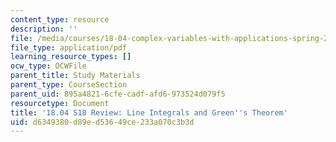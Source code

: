```yaml
---
content_type: resource
description: ''
file: /media/courses/18-04-complex-variables-with-applications-spring-2018/d6349380d89ed53649ce233a070c3b3d_MIT18_04S18_greenstheorem.pdf
file_type: application/pdf
learning_resource_types: []
ocw_type: OCWFile
parent_title: Study Materials
parent_type: CourseSection
parent_uid: 895a4821-6cfe-cadf-afd6-973524d079f5
resourcetype: Document
title: '18.04 S18 Review: Line Integrals and Green''s Theorem'
uid: d6349380-d89e-d536-49ce-233a070c3b3d
---
```

